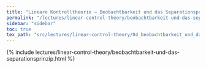 ```yaml
---
title: "Lineare Kontrolltheorie – Beobachtbarkeit und das Separationsprinzip"
permalink: "/lectures/linear-control-theory/beobachtbarkeit-und-das-separationsprinzip.html"
sidebar: "sidebar"
toc: true
tex_path: "src/lectures/linear-control-theory/04_beobachtbarkeit_und_das_separationsprinzip.tex"
---
```


{% include lectures/linear-control-theory/beobachtbarkeit-und-das-separationsprinzip.html %}